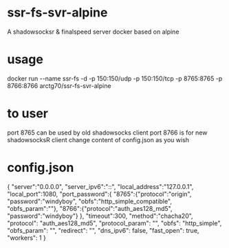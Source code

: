 # ssr-fs-svr-alpine
A shadowsocksr & finalspeed server docker based on alpine
# usage
docker run --name ssr-fs -d -p 150:150/udp -p 150:150/tcp -p 8765:8765 -p 8766:8766 arctg70/ssr-fs-svr-alpine
# to user
port 8765 can be used by old shadowsocks client
port 8766 is for new shadowsocksR client 
change content of config.json as you wish
# config.json
{
    "server":"0.0.0.0",
    "server_ipv6":"::",
    "local_address":"127.0.0.1",
    "local_port":1080,
    "port_password":{
        "8765":{"protocol":"origin", "password":"windyboy", "obfs":"http_simple_compatible", "obfs_param":""},
        "8766":{"protocol":"auth_aes128_md5", "password":"windyboy"}
    },
    "timeout":300,
    "method":"chacha20",
    "protocol": "auth_aes128_md5",
    "protocol_param": "",
    "obfs": "http_simple",
    "obfs_param": "",
    "redirect": "",
    "dns_ipv6": false,
    "fast_open": true,
    "workers": 1
}
